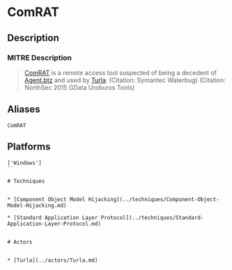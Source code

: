 
# ComRAT

## Description

### MITRE Description

> [ComRAT](https://attack.mitre.org/software/S0126) is a remote access tool suspected of being a decedent of [Agent.btz](https://attack.mitre.org/software/S0092) and used by [Turla](https://attack.mitre.org/groups/G0010). (Citation: Symantec Waterbug) (Citation: NorthSec 2015 GData Uroburos Tools)

## Aliases

```
ComRAT
```

## Platforms

```
['Windows']
``

# Techniques


* [Component Object Model Hijacking](../techniques/Component-Object-Model-Hijacking.md)

* [Standard Application Layer Protocol](../techniques/Standard-Application-Layer-Protocol.md)
    

# Actors


* [Turla](../actors/Turla.md)


